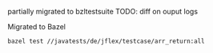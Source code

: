 partially migrated to bzltestsuite
TODO: diff on ouput logs

Migrated to Bazel

    bazel test //javatests/de/jflex/testcase/arr_return:all
